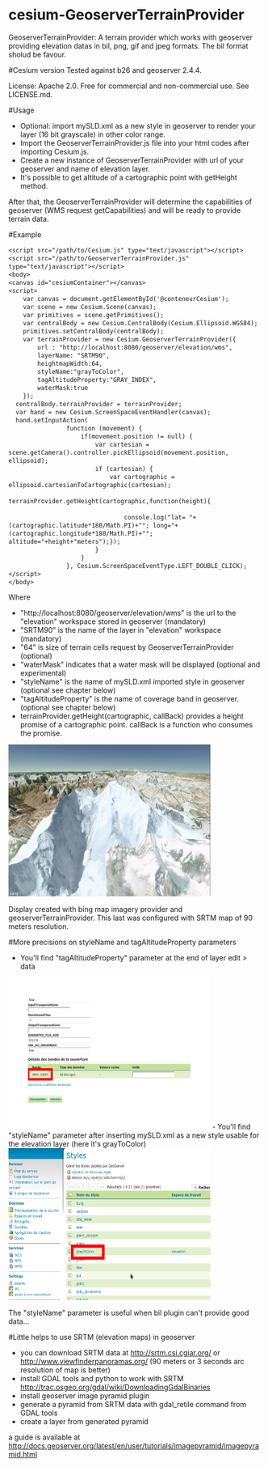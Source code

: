 cesium-GeoserverTerrainProvider
================

GeoserverTerrainProvider: A terrain provider which works with geoserver providing elevation datas in bil, png, gif and jpeg formats. The bil format sholud be favour. 

#Cesium version 
Tested against b26 and geoserver 2.4.4.

License: Apache 2.0. Free for commercial and non-commercial use. See LICENSE.md.

#Usage

- Optional: import mySLD.xml as a new style in geoserver to render your layer (16 bit grayscale) in other color range.
- Import the GeoserverTerrainProvider.js file into your html codes after importing Cesium.js.
- Create a new instance of GeoserverTerrainProvider with url of your geoserver and name of elevation layer.
- It's possible to get altitude of a cartographic point with getHeight method.

After that, the GeoserverTerrainProvider will determine the capabilities of geoserver (WMS request getCapabilities) and will be ready to provide terrain data.

#Example

    <script src="/path/to/Cesium.js" type="text/javascript"></script>
    <script src="/path/to/GeoserverTerrainProvider.js" type="text/javascript"></script>
    <body>
	<canvas id="cesiumContainer"></canvas>
	<script>
		var canvas = document.getElementById('@conteneurCesium');
		var scene = new Cesium.Scene(canvas);
		var primitives = scene.getPrimitives();
		var centralBody = new Cesium.CentralBody(Cesium.Ellipsoid.WGS84);
		primitives.setCentralBody(centralBody);
		var terrainProvider = new Cesium.GeoserverTerrainProvider({
	        url : "http://localhost:8080/geoserver/elevation/wms",
	        layerName: "SRTM90",
	        heightmapWidth:64,
	        styleName:"grayToColor",
	        tagAltitudeProperty:"GRAY_INDEX",
	        waterMask:true
	    });
	  centralBody.terrainProvider = terrainProvider; 
	  var hand = new Cesium.ScreenSpaceEventHandler(canvas);
      hand.setInputAction(
    	            function (movement) {
    	            	if(movement.position != null) {
    	                    var cartesian = scene.getCamera().controller.pickEllipsoid(movement.position, ellipsoid);
    	                    if (cartesian) {
    	                    	var cartographic = ellipsoid.cartesianToCartographic(cartesian);
    	                    	terrainProvider.getHeight(cartographic,function(height){
    	                    		
    	                    		console.log("lat= "+(cartographic.latitude*180/Math.PI)+"°; long="+(cartographic.longitude*180/Math.PI)+"°; altitude="+height+"meters");});
    	                    }
    	                }
    	            }, Cesium.ScreenSpaceEventType.LEFT_DOUBLE_CLICK);
	</script>
    </body>
Where
- "http://localhost:8080/geoserver/elevation/wms" is the url to the "elevation" workspace stored in geoserver (mandatory)
- "SRTM90" is the name of the layer in "elevation" workspace (mandatory)
- "64" is size of terrain cells request by GeoserverTerrainProvider (optional)
- "waterMask" indicates that a water mask will be displayed (optional and experimental)
- "styleName" is the name of mySLD.xml imported style in geoserver (optional see chapter below)
- "tagAltitudeProperty" is the name of coverage band in geoserver. (optional see chapter below)
- terrainProvider.getHeight(cartographic, callBack) provides a height promise of a cartographic point. callBack is a function who consumes the promise. 

<img src="images/MountEverestWithGeoserver.jpg" width="400" height="300" />

Display created with bing map imagery provider and geoserverTerrainProvider. This last was configured with SRTM map of 90 meters resolution.

#More precisions on styleName and tagAltitudeProperty parameters
- You'll find "tagAltitudeProperty" parameter at the end of layer edit > data
<img src="images/layerTagAltitude.png" width="400" height="300" />
- You'll find "styleName" parameter after inserting mySLD.xml as a new style usable for the elevation layer (here it's grayToColor)
<img src="images/Style.png" width="400" height="300" />
 
The "styleName" parameter is useful when bil plugin can't provide good data...
 
#Little helps to use SRTM (elevation maps) in geoserver
- you can download SRTM data at http://srtm.csi.cgiar.org/  or http://www.viewfinderpanoramas.org/ (90 meters or 3 seconds arc resolution of map is better)
- install GDAL tools and python to work with SRTM http://trac.osgeo.org/gdal/wiki/DownloadingGdalBinaries 
- install geoserver image pyramid plugin 
- generate a pyramid from SRTM data with gdal_retile command from GDAL tools
- create a layer from generated pyramid

a guide is available at http://docs.geoserver.org/latest/en/user/tutorials/imagepyramid/imagepyramid.html 

